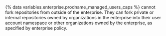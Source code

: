 {% data variables.enterprise.prodname_managed_users_caps %} cannot fork repositories from outside of the enterprise. They can fork private or internal repositories owned by organizations in the enterprise into their user account namespace or other organizations owned by the enterprise, as specified by enterprise policy.
